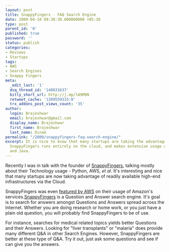 ```yaml
---
layout: post
title: SnappyFingers - FAQ Search Engine
date: 2009-04-10 09:30:30.000000000 +05:30
type: post
parent_id: '0'
published: true
password: ''
status: publish
categories:
- Reviews
- Startups
tags:
- AWS
- Search Engines
- Snappy Fingers
meta:
  _edit_last: '1'
  dsq_thread_id: '140831637'
  bitly_short_url: http://j.mp/lA9M9N
  retweet_cache: '1309559315:0'
  trx_addons_post_views_count: '35'
author:
  login: Brajeshwar
  email: brajeshwar@gmail.com
  display_name: Brajeshwar
  first_name: Brajeshwar
  last_name: Oinam
permalink: "/2009/snappyfingers-faq-search-engine/"
excerpt: It is nice to know that many startups are taking the advantage of the cloud.
  SnappyFingers runs entirely on the cloud, and makes extensive usage of the Python
  and Java.
---
```

<p>Recently I was in talk with the founder of <a href="http://www.snappyfingers.com/">SnappyFingers</a>, talking mostly about their Technology usage - Python, AWS, <em>et al</em>. It's interesting and nice that many startups are now taking advantage of readily available high-end infrastructures via the Cloud.</p>
<p>SnappyFingers was even <a href="http://aws.typepad.com/aws/2009/03/european-success-stories.html">featured by AWS</a> on their usage of Amazon's services.<a href="http://www.snappyfingers.com/">SnappyFingers</a> is a Question and Answer search engine. It's goal is to search for answers amongst Questions and Answers spread across the Internet. Whether you are doing research or home work, or you just have a plain old question, you will probably find SnappyFingers to be of use.</p>
<p>For instance, searches for medical related topics yields better Questions and their Answers. Looking for "liver transplants" or "malaria" does provide many different Q&A in other Search Engines. However, SnappyFingers are better at these type of Q&A. Try it out, just ask some questions and see if can give you the answers.</p>
